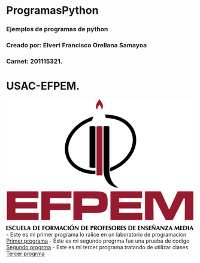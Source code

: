 # ProgramasPython
### Ejemplos de programas de python
### Creado por: Elvert Francisco Orellana Samayoa
### Carnet: 201115321.
# USAC-EFPEM.

<img src="imagenes/img1.png" width="500" heigth="400">
- Este es mi primer programa lo ralice en un laboratorio de programacion
<br>
<a href="labora2.py">Primer programa</a>
- Este es mi segundo progrma fue una prueba de codigo
<br>
<a href="paipon.py">Segundo progrma</a>
- Este es mi tercer programa tratando de utilizar clases
<br>
<a href="persona.py">Tercer progrma</a>
